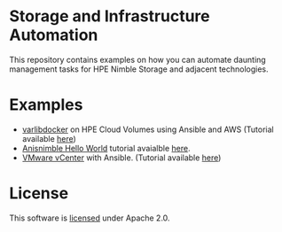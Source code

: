 # Storage and Infrastructure Automation
This repository contains examples on how you can automate daunting management tasks for HPE Nimble Storage and adjacent technologies.

# Examples
* [varlibdocker](cloud/varlibdocker) on HPE Cloud Volumes using Ansible and AWS (Tutorial available [here](https://developer.hpe.com/blog/apps-and-infrastructure-as-code-with-ansible-using-hpe-cloud-volumes-and))
* [Anisnimble Hello World](ansinimble/helloworld) tutorial avaialble [here](https://datamattsson.tumblr.com/post/184716336821/an-ansinimble-tutorial).
* [VMware vCenter](cloud/vmware-vcenter) with Ansible. (Tutorial available [here](https://datamattsson.tumblr.com/post/188804900966/managing-vmware-vsphere-virtual-machines-with))

# License
This software is [licensed](LICENSE) under Apache 2.0.
